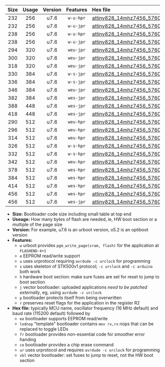 |Size|Usage|Version|Features|Hex file|
|:-:|:-:|:-:|:-:|:--|
|232|256|u7.6|`w-u-hpr`|[attiny828_14mhz7456_57600bps_ur.hex](https://raw.githubusercontent.com/stefanrueger/urboot/main/bootloaders/attiny828/fcpu_14mhz7456/57600_bps/attiny828_14mhz7456_57600bps_ur.hex)|
|232|256|u7.6|`w-u-jpr`|[attiny828_14mhz7456_57600bps_ur_vbl.hex](https://raw.githubusercontent.com/stefanrueger/urboot/main/bootloaders/attiny828/fcpu_14mhz7456/57600_bps/attiny828_14mhz7456_57600bps_ur_vbl.hex)|
|238|256|u7.6|`w-u-hpr`|[attiny828_14mhz7456_57600bps_lednop_ur.hex](https://raw.githubusercontent.com/stefanrueger/urboot/main/bootloaders/attiny828/fcpu_14mhz7456/57600_bps/attiny828_14mhz7456_57600bps_lednop_ur.hex)|
|238|256|u7.6|`w-u-jpr`|[attiny828_14mhz7456_57600bps_lednop_ur_vbl.hex](https://raw.githubusercontent.com/stefanrueger/urboot/main/bootloaders/attiny828/fcpu_14mhz7456/57600_bps/attiny828_14mhz7456_57600bps_lednop_ur_vbl.hex)|
|294|320|u7.6|`weu-jpr`|[attiny828_14mhz7456_57600bps_ee_ur_vbl.hex](https://raw.githubusercontent.com/stefanrueger/urboot/main/bootloaders/attiny828/fcpu_14mhz7456/57600_bps/attiny828_14mhz7456_57600bps_ee_ur_vbl.hex)|
|300|320|u7.6|`weu-jpr`|[attiny828_14mhz7456_57600bps_ee_lednop_ur_vbl.hex](https://raw.githubusercontent.com/stefanrueger/urboot/main/bootloaders/attiny828/fcpu_14mhz7456/57600_bps/attiny828_14mhz7456_57600bps_ee_lednop_ur_vbl.hex)|
|318|320|u7.6|`weu-jpr`|[attiny828_14mhz7456_57600bps_ee_lednop_fr_ur_vbl.hex](https://raw.githubusercontent.com/stefanrueger/urboot/main/bootloaders/attiny828/fcpu_14mhz7456/57600_bps/attiny828_14mhz7456_57600bps_ee_lednop_fr_ur_vbl.hex)|
|330|384|u7.6|`w-s-jpr`|[attiny828_14mhz7456_57600bps_vbl.hex](https://raw.githubusercontent.com/stefanrueger/urboot/main/bootloaders/attiny828/fcpu_14mhz7456/57600_bps/attiny828_14mhz7456_57600bps_vbl.hex)|
|336|384|u7.6|`w-s-jpr`|[attiny828_14mhz7456_57600bps_lednop_vbl.hex](https://raw.githubusercontent.com/stefanrueger/urboot/main/bootloaders/attiny828/fcpu_14mhz7456/57600_bps/attiny828_14mhz7456_57600bps_lednop_vbl.hex)|
|346|384|u7.6|`weu-jpr`|[attiny828_14mhz7456_57600bps_ee_lednop_fr_ce_ur_vbl.hex](https://raw.githubusercontent.com/stefanrueger/urboot/main/bootloaders/attiny828/fcpu_14mhz7456/57600_bps/attiny828_14mhz7456_57600bps_ee_lednop_fr_ce_ur_vbl.hex)|
|382|384|u7.6|`wes-jpr`|[attiny828_14mhz7456_57600bps_ee_vbl.hex](https://raw.githubusercontent.com/stefanrueger/urboot/main/bootloaders/attiny828/fcpu_14mhz7456/57600_bps/attiny828_14mhz7456_57600bps_ee_vbl.hex)|
|388|448|u7.6|`wes-jpr`|[attiny828_14mhz7456_57600bps_ee_lednop_vbl.hex](https://raw.githubusercontent.com/stefanrueger/urboot/main/bootloaders/attiny828/fcpu_14mhz7456/57600_bps/attiny828_14mhz7456_57600bps_ee_lednop_vbl.hex)|
|418|448|u7.6|`wes-jpr`|[attiny828_14mhz7456_57600bps_ee_lednop_fr_vbl.hex](https://raw.githubusercontent.com/stefanrueger/urboot/main/bootloaders/attiny828/fcpu_14mhz7456/57600_bps/attiny828_14mhz7456_57600bps_ee_lednop_fr_vbl.hex)|
|290|512|u7.6|`weu-hpr`|[attiny828_14mhz7456_57600bps_ee_ur.hex](https://raw.githubusercontent.com/stefanrueger/urboot/main/bootloaders/attiny828/fcpu_14mhz7456/57600_bps/attiny828_14mhz7456_57600bps_ee_ur.hex)|
|296|512|u7.6|`weu-hpr`|[attiny828_14mhz7456_57600bps_ee_lednop_ur.hex](https://raw.githubusercontent.com/stefanrueger/urboot/main/bootloaders/attiny828/fcpu_14mhz7456/57600_bps/attiny828_14mhz7456_57600bps_ee_lednop_ur.hex)|
|314|512|u7.6|`weu-hpr`|[attiny828_14mhz7456_57600bps_ee_lednop_fr_ur.hex](https://raw.githubusercontent.com/stefanrueger/urboot/main/bootloaders/attiny828/fcpu_14mhz7456/57600_bps/attiny828_14mhz7456_57600bps_ee_lednop_fr_ur.hex)|
|326|512|u7.6|`w-s-hpr`|[attiny828_14mhz7456_57600bps.hex](https://raw.githubusercontent.com/stefanrueger/urboot/main/bootloaders/attiny828/fcpu_14mhz7456/57600_bps/attiny828_14mhz7456_57600bps.hex)|
|332|512|u7.6|`w-s-hpr`|[attiny828_14mhz7456_57600bps_lednop.hex](https://raw.githubusercontent.com/stefanrueger/urboot/main/bootloaders/attiny828/fcpu_14mhz7456/57600_bps/attiny828_14mhz7456_57600bps_lednop.hex)|
|342|512|u7.6|`weu-hpr`|[attiny828_14mhz7456_57600bps_ee_lednop_fr_ce_ur.hex](https://raw.githubusercontent.com/stefanrueger/urboot/main/bootloaders/attiny828/fcpu_14mhz7456/57600_bps/attiny828_14mhz7456_57600bps_ee_lednop_fr_ce_ur.hex)|
|378|512|u7.6|`wes-hpr`|[attiny828_14mhz7456_57600bps_ee.hex](https://raw.githubusercontent.com/stefanrueger/urboot/main/bootloaders/attiny828/fcpu_14mhz7456/57600_bps/attiny828_14mhz7456_57600bps_ee.hex)|
|384|512|u7.6|`wes-hpr`|[attiny828_14mhz7456_57600bps_ee_lednop.hex](https://raw.githubusercontent.com/stefanrueger/urboot/main/bootloaders/attiny828/fcpu_14mhz7456/57600_bps/attiny828_14mhz7456_57600bps_ee_lednop.hex)|
|414|512|u7.6|`wes-hpr`|[attiny828_14mhz7456_57600bps_ee_lednop_fr.hex](https://raw.githubusercontent.com/stefanrueger/urboot/main/bootloaders/attiny828/fcpu_14mhz7456/57600_bps/attiny828_14mhz7456_57600bps_ee_lednop_fr.hex)|
|456|512|u7.6|`wes-hpr`|[attiny828_14mhz7456_57600bps_ee_lednop_fr_ce.hex](https://raw.githubusercontent.com/stefanrueger/urboot/main/bootloaders/attiny828/fcpu_14mhz7456/57600_bps/attiny828_14mhz7456_57600bps_ee_lednop_fr_ce.hex)|
|456|512|u7.6|`wes-jpr`|[attiny828_14mhz7456_57600bps_ee_lednop_fr_ce_vbl.hex](https://raw.githubusercontent.com/stefanrueger/urboot/main/bootloaders/attiny828/fcpu_14mhz7456/57600_bps/attiny828_14mhz7456_57600bps_ee_lednop_fr_ce_vbl.hex)|

- **Size:** Bootloader code size including small table at top end
- **Useage:** How many bytes of flash are needed, ie, HW boot section or a multiple of the page size
- **Version:** For example, u7.6 is an urboot version, o5.2 is an optiboot version
- **Features:**
  + `w` urboot provides `pgm_write_page(sram, flash)` for the application at `FLASHEND-4+1`
  + `e` EEPROM read/write support
  + `u` uses urprotocol requiring `avrdude -c urclock` for programming
  + `s` uses skeleton of STK500v1 protocol; `-c urclock` and `-c arduino` both work
  + `h` hardware boot section: make sure fuses are set for reset to jump to boot section
  + `j` vector bootloader: uploaded applications *need to be patched externally*, eg, using `avrdude -c urclock`
  + `p` bootloader protects itself from being overwritten
  + `r` preserves reset flags for the application in the register R2
- **Hex file:** typically MCU name, oscillator frequency (16 MHz default) and baud rate (115200 default) followed by
  + `ee` bootloader supports EEPROM read/write
  + `lednop` "template" bootloader contains `mov rx,rx` nops that can be replaced to toggle LEDs
  + `fr` bootloader provides non-essential code for smoother error handing
  + `ce` bootloader provides a chip erase command
  + `ur` uses urprotocol and requires `avrdude -c urclock` for programming
  + `vbl` vector bootloader: set fuses to jump to reset, not the HW boot section
